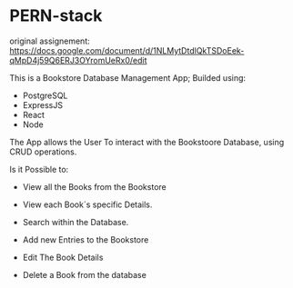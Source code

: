 # PERN-stack

original assignement: https://docs.google.com/document/d/1NLMytDtdlQkTSDoEek-qMpD4j59Q6ERJ3OYromUeRx0/edit

This is a Bookstore Database Management App;
Builded using:
- PostgreSQL
- ExpressJS
- React
- Node

The App allows the User To interact with the Bookstoore Database, using CRUD operations.

Is it Possible to: 

- View all the Books from the Bookstore

- View each Book´s specific Details.

- Search within the Database.

- Add new Entries to the Bookstore

- Edit The Book Details

- Delete a Book from the database



